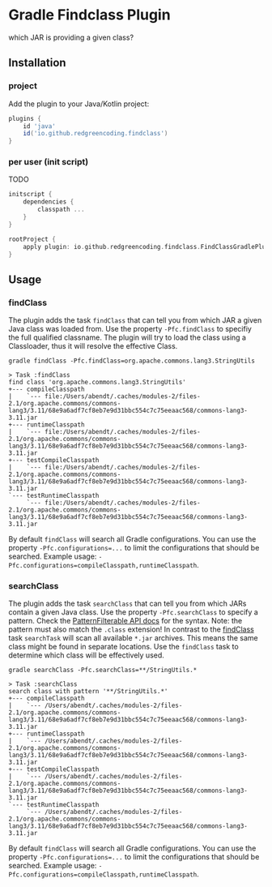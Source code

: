 # Gradle Findclass Plugin

which JAR is providing a given class?

## Installation

### project

Add the plugin to your Java/Kotlin project:

```groovy
plugins {
    id 'java'
    id('io.github.redgreencoding.findclass')
}
```

### per user (init script)

TODO

```groovy
initscript {
    dependencies {
        classpath ...
    }
}

rootProject {
    apply plugin: io.github.redgreencoding.findclass.FindClassGradlePlugin
}
```

## Usage

### findClass

The plugin adds the task `findClass` that can tell you from which JAR a given Java class was loaded from. Use the property `-Pfc.findClass` to specifiy the full qualified classname. The plugin will try to load
the class using a Classloader, thus it will resolve the effective Class.

`gradle findClass -Pfc.findClass=org.apache.commons.lang3.StringUtils`

```
> Task :findClass
find class 'org.apache.commons.lang3.StringUtils'
+--- compileClasspath
|    `--- file:/Users/abendt/.caches/modules-2/files-2.1/org.apache.commons/commons-lang3/3.11/68e9a6adf7cf8eb7e9d31bbc554c7c75eeaac568/commons-lang3-3.11.jar
+--- runtimeClasspath
|    `--- file:/Users/abendt/.caches/modules-2/files-2.1/org.apache.commons/commons-lang3/3.11/68e9a6adf7cf8eb7e9d31bbc554c7c75eeaac568/commons-lang3-3.11.jar
+--- testCompileClasspath
|    `--- file:/Users/abendt/.caches/modules-2/files-2.1/org.apache.commons/commons-lang3/3.11/68e9a6adf7cf8eb7e9d31bbc554c7c75eeaac568/commons-lang3-3.11.jar
`--- testRuntimeClasspath
     `--- file:/Users/abendt/.caches/modules-2/files-2.1/org.apache.commons/commons-lang3/3.11/68e9a6adf7cf8eb7e9d31bbc554c7c75eeaac568/commons-lang3-3.11.jar
```

By default `findClass` will search all Gradle configurations. You can use the property `-Pfc.configurations=...` to limit the configurations that should be searched. Example usage:
`-Pfc.configurations=compileClasspath,runtimeClasspath`.

### searchClass

The plugin adds the task `searchClass` that can tell you from which JARs contain a given Java class. Use the property `-Pfc.searchClass` to specify a pattern.
Check the [PatternFilterable API docs](https://docs.gradle.org/current/javadoc/org/gradle/api/tasks/util/PatternFilterable.html) for the syntax. Note: the pattern must also match the `.class` extension!
In contrast to the [findClass](#findclass) task `searchTask` will scan all available `*.jar` archives. This means the same class might be found in separate locations. 
Use the `findClass` task to determine which class will be effectively used.

`gradle searchClass -Pfc.searchClass=**/StringUtils.*`

```
> Task :searchClass
search class with pattern '**/StringUtils.*'
+--- compileClasspath
|    `--- /Users/abendt/.caches/modules-2/files-2.1/org.apache.commons/commons-lang3/3.11/68e9a6adf7cf8eb7e9d31bbc554c7c75eeaac568/commons-lang3-3.11.jar
+--- runtimeClasspath
|    `--- /Users/abendt/.caches/modules-2/files-2.1/org.apache.commons/commons-lang3/3.11/68e9a6adf7cf8eb7e9d31bbc554c7c75eeaac568/commons-lang3-3.11.jar
+--- testCompileClasspath
|    `--- /Users/abendt/.caches/modules-2/files-2.1/org.apache.commons/commons-lang3/3.11/68e9a6adf7cf8eb7e9d31bbc554c7c75eeaac568/commons-lang3-3.11.jar
`--- testRuntimeClasspath
     `--- /Users/abendt/.caches/modules-2/files-2.1/org.apache.commons/commons-lang3/3.11/68e9a6adf7cf8eb7e9d31bbc554c7c75eeaac568/commons-lang3-3.11.jar
```

By default `findClass` will search all Gradle configurations. You can use the property `-Pfc.configurations=...` to limit the configurations that should be searched. Example usage:
`-Pfc.configurations=compileClasspath,runtimeClasspath`.

